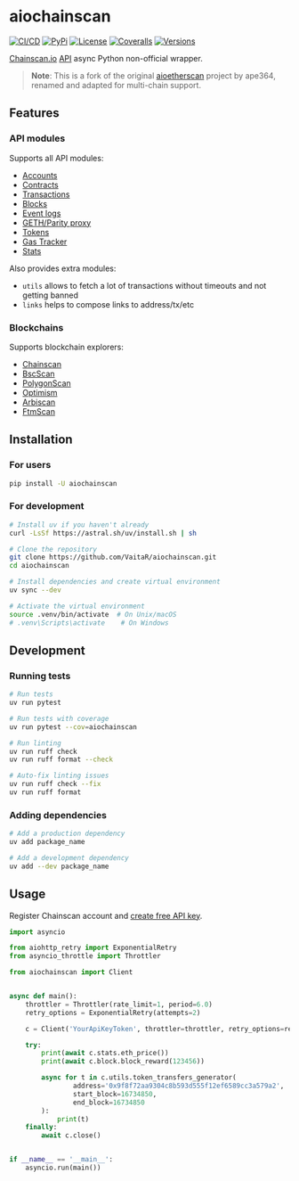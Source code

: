 # aiochainscan

[![CI/CD](https://github.com/VaitaR/aiochainscan/workflows/CI/CD/badge.svg)](https://github.com/VaitaR/aiochainscan/actions)
[![PyPi](https://img.shields.io/pypi/v/aiochainscan.svg)](https://pypi.org/project/aiochainscan/)
[![License](https://img.shields.io/pypi/l/aiochainscan.svg)](https://pypi.org/project/aiochainscan/)
[![Coveralls](https://img.shields.io/coveralls/VaitaR/aiochainscan.svg)](https://coveralls.io/github/VaitaR/aiochainscan)
[![Versions](https://img.shields.io/pypi/pyversions/aiochainscan.svg)](https://pypi.org/project/aiochainscan/)

[Chainscan.io](https://chainscan.io) [API](https://chainscan.io/apis) async Python non-official wrapper.

> **Note**: This is a fork of the original [aioetherscan](https://github.com/ape364/aioetherscan) project by ape364, renamed and adapted for multi-chain support.

## Features

### API modules

Supports all API modules:

* [Accounts](https://docs.chainscan.io/api-endpoints/accounts)
* [Contracts](https://docs.chainscan.io/api-endpoints/contracts)
* [Transactions](https://docs.chainscan.io/api-endpoints/stats)
* [Blocks](https://docs.chainscan.io/api-endpoints/blocks)
* [Event logs](https://docs.chainscan.io/api-endpoints/logs)
* [GETH/Parity proxy](https://docs.chainscan.io/api-endpoints/geth-parity-proxy)
* [Tokens](https://docs.chainscan.io/api-endpoints/tokens)
* [Gas Tracker](https://docs.chainscan.io/api-endpoints/gas-tracker)
* [Stats](https://docs.chainscan.io/api-endpoints/stats-1)

Also provides extra modules:
* `utils` allows to fetch a lot of transactions without timeouts and not getting banned
* `links` helps to compose links to address/tx/etc

### Blockchains

Supports blockchain explorers:

* [Chainscan](https://docs.chainscan.io/getting-started/endpoint-urls)
* [BscScan](https://docs.bscscan.com/getting-started/endpoint-urls)
* [PolygonScan](https://docs.polygonscan.com/getting-started/endpoint-urls)
* [Optimism](https://docs.optimism.chainscan.io/getting-started/endpoint-urls)
* [Arbiscan](https://docs.arbiscan.io/getting-started/endpoint-urls)
* [FtmScan](https://docs.ftmscan.com/getting-started/endpoint-urls)

## Installation

### For users
```sh
pip install -U aiochainscan
```

### For development
```sh
# Install uv if you haven't already
curl -LsSf https://astral.sh/uv/install.sh | sh

# Clone the repository
git clone https://github.com/VaitaR/aiochainscan.git
cd aiochainscan

# Install dependencies and create virtual environment
uv sync --dev

# Activate the virtual environment
source .venv/bin/activate  # On Unix/macOS
# .venv\Scripts\activate    # On Windows
```

## Development

### Running tests
```sh
# Run tests
uv run pytest

# Run tests with coverage
uv run pytest --cov=aiochainscan

# Run linting
uv run ruff check
uv run ruff format --check

# Auto-fix linting issues
uv run ruff check --fix
uv run ruff format
```

### Adding dependencies
```sh
# Add a production dependency
uv add package_name

# Add a development dependency
uv add --dev package_name
```

## Usage
Register Chainscan account and [create free API key](https://etherscan.io).

```python
import asyncio

from aiohttp_retry import ExponentialRetry
from asyncio_throttle import Throttler

from aiochainscan import Client


async def main():
    throttler = Throttler(rate_limit=1, period=6.0)
    retry_options = ExponentialRetry(attempts=2)

    c = Client('YourApiKeyToken', throttler=throttler, retry_options=retry_options)

    try:
        print(await c.stats.eth_price())
        print(await c.block.block_reward(123456))

        async for t in c.utils.token_transfers_generator(
                address='0x9f8f72aa9304c8b593d555f12ef6589cc3a579a2',
                start_block=16734850,
                end_block=16734850
        ):
            print(t)
    finally:
        await c.close()


if __name__ == '__main__':
    asyncio.run(main())
```
